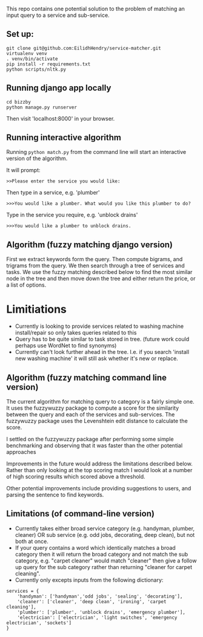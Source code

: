 This repo contains one potential solution to the problem of matching an input query to a service and sub-service.

## Set up:

```
git clone git@github.com:EilidhHendry/service-matcher.git
virtualenv venv
. venv/bin/activate
pip install -r requirements.txt
python scripts/nltk.py
```

## Running django app locally
```
cd bizzby
python manage.py runserver
```
Then visit 'localhost:8000' in your browser.

## Running interactive algorithm

Running `python match.py` from the command line will start an interactive version of the algorithm.

It will prompt:
```
>>Please enter the service you would like:
```
Then type in a service, e.g. 'plumber'
```
>>>You would like a plumber. What would you like this plumber to do?
```
Type in the service you require, e.g. 'unblock drains'
```
>>>You would like a plumber to unblock drains.
```

## Algorithm (fuzzy matching django version)
First we extract keywords form the query.
Then compute bigrams, and trigrams from the query.
We then search through a tree of services and tasks. We use the fuzzy matching described below to find the most similar node in the tree and then move down the tree and either return the price, or a list of options.

# Limitiations
- Currently is looking to provide services related to washing machine install/repair so only takes queries related to this
- Query has to be quite similar to task stored in tree. (future work could perhaps use WordNet to find synonyms)
- Currently can't look further ahead in the tree. I.e. if you search 'install new washing machine' it will still ask whether it's new or replace.

## Algorithm (fuzzy matching command line version)
The current algorithm for matching query to category is a fairly simple one. It uses the fuzzywuzzy package to compute a score for the similarity between the query and each of the services and sub-services. The fuzzywuzzy package uses the Levenshtein edit distance to calculate the score.

I settled on the fuzzywuzzy package after performing some simple benchmarking and observing that it was faster than the other potential approaches

Improvements in the future would address the limitations described below. Rather than only looking at the top scoring match I would look at a number of high scoring results which scored above a threshold.

Other potential improvements include providing suggestions to users, and parsing the sentence to find keywords.

## Limitations (of command-line version)

- Currently takes either broad service category (e.g. handyman, plumber, cleaner) OR sub service (e.g. odd jobs, decorating, deep clean), but not both at once.
- If your query contains a word which identically matches a broad category then it will return the broad category and not match the sub category, e.g. "carpet cleaner" would match "cleaner" then give a follow up query for the sub category rather than returning "cleaner for carpet cleaning".
- Currently only excepts inputs from the following dictionary:
```
services = {
    'handyman': ['handyman','odd jobs', 'sealing', 'decorating'],
    'cleaner': ['cleaner', 'deep clean', 'ironing', 'carpet cleaning'],
    'plumber': ['plumber', 'unblock drains', 'emergency plumber'],
    'electrician': ['electrician', 'light switches', 'emergency electrician', 'sockets']
}
```
